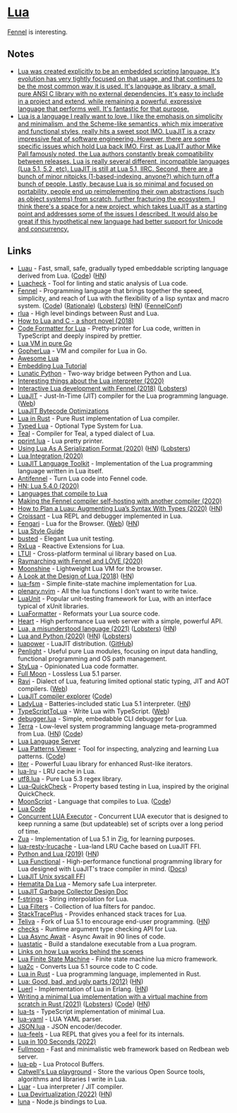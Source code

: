 # [Lua](https://www.lua.org)

[Fennel](https://github.com/bakpakin/Fennel) is interesting.

## Notes

- [Lua was created explicitly to be an embedded scripting language. It's evolution has very tightly focused on that usage, and that continues to be the most common way it is used. It's language as library, a small, pure ANSI C library with no external dependencies. It's easy to include in a project and extend, while remaining a powerful, expressive language that performs well. It's fantastic for that purpose.](https://www.reddit.com/r/lua/comments/hg9g3p/if_someone_asks_me_why_lua_i_show_him_this_link/)
- [Lua is a language I really want to love. I like the emphasis on simplicity and minimalism, and the Scheme-like semantics, which mix imperative and functional styles, really hits a sweet spot IMO. LuaJIT is a crazy impressive feat of software engineering. However, there are some specific issues which hold Lua back IMO. First, as LuaJIT author Mike Pall famously noted, the Lua authors constantly break compatibility between releases. Lua is really several different, incompatible languages (Lua 5.1, 5.2, etc). LuaJIT is still at Lua 5.1, IIRC. Second, there are a bunch of minor nitpicks (1-based-indexing, anyone?) which turn off a bunch of people. Lastly, because Lua is so minimal and focused on portability, people end up reimplementing their own abstractions (such as object systems) from scratch, further fracturing the ecosystem. I think there's a space for a new project, which takes LuaJIT as a starting point and addresses some of the issues I described. It would also be great if this hypothetical new language had better support for Unicode and concurrency.](https://news.ycombinator.com/item?id=23851393)

## Links

- [Luau](https://luau-lang.org/) - Fast, small, safe, gradually typed embeddable scripting language derived from Lua. ([Code](https://github.com/Roblox/luau)) ([HN](https://news.ycombinator.com/item?id=29097692))
- [Luacheck](https://github.com/luarocks/luacheck) - Tool for linting and static analysis of Lua code.
- [Fennel](https://fennel-lang.org/) - Programming language that brings together the speed, simplicity, and reach of Lua with the flexibility of a lisp syntax and macro system. ([Code](https://github.com/bakpakin/Fennel)) ([Rationale](https://fennel-lang.org/rationale)) ([Lobsters](https://lobste.rs/s/6bphbw/fennel_programming_language_rationale)) ([HN](https://news.ycombinator.com/item?id=24390904)) ([FennelConf](https://conf.fennel-lang.org/))
- [rlua](https://github.com/kyren/rlua) - High level bindings between Rust and Lua.
- [How to Lua and C - a short novel (2018)](https://sepisoad.com/blog/how%20to%20lua%20and%20c%20-%20a%20short%20novel.html)
- [Code Formatter for Lua](https://github.com/trixnz/lua-fmt) - Pretty-printer for Lua code, written in TypeScript and deeply inspired by prettier.
- [Lua VM in pure Go](https://github.com/Shopify/go-lua)
- [GopherLua](https://github.com/yuin/gopher-lua) - VM and compiler for Lua in Go.
- [Awesome Lua](https://github.com/LewisJEllis/awesome-lua)
- [Embedding Lua Tutorial](https://github.com/davepoo/EmbeddingLuaTutorial)
- [Lunatic Python](https://github.com/bastibe/lunatic-python) - Two-way bridge between Python and Lua.
- [Interesting things about the Lua interpreter (2020)](https://thesephist.com/posts/lua/)
- [Interactive Lua development with Fennel (2018)](https://technomancy.us/189) ([Lobsters](https://lobste.rs/s/1xlmb3/interactive_lua_development_with_fennel))
- [LuaJIT](https://github.com/LuaJIT/LuaJIT) - Just-In-Time (JIT) compiler for the Lua programming language. ([Web](http://luajit.org/))
- [LuaJIT Bytecode Optimizations](http://wiki.luajit.org/Optimizations)
- [Lua in Rust](https://github.com/lonng/lua-rs) - Pure Rust implementation of Lua compiler.
- [Typed Lua](https://github.com/andremm/typedlua) - Optional Type System for Lua.
- [Teal](https://github.com/teal-language/tl) - Compiler for Teal, a typed dialect of Lua.
- [pprint.lua](https://github.com/jagt/pprint.lua) - Lua pretty printer.
- [Using Lua As A Serialization Format (2020)](https://mkhan45.github.io/2020/06/16/using-lua-as-a-serialization-format.html) ([HN](https://news.ycombinator.com/item?id=23539332)) ([Lobsters](https://lobste.rs/s/dttksl/using_lua_as_serialization_format))
- [Lua Integration (2020)](https://mkhan45.github.io/2020/06/12/lua-integration.html)
- [LuaJIT Language Toolkit](https://github.com/franko/luajit-lang-toolkit) - Implementation of the Lua programming language written in Lua itself.
- [Antifennel](https://git.sr.ht/~technomancy/antifennel) - Turn Lua code into Fennel code.
- [HN: Lua 5.4.0 (2020)](https://news.ycombinator.com/item?id=23686297)
- [Languages that compile to Lua](https://github.com/hengestone/lua-languages)
- [Making the Fennel compiler self-hosting with another compiler (2020)](https://technomancy.us/192)
- [How to Plan a Luau: Augmenting Lua’s Syntax With Types (2020)](https://medium.com/roblox-tech-blog/how-to-plan-a-luau-augmenting-luas-syntax-with-types-7751a790f0d8) ([HN](https://news.ycombinator.com/item?id=24448364))
- [Croissant](https://github.com/giann/croissant) - Lua REPL and debugger implemented in Lua.
- [Fengari](https://github.com/fengari-lua/fengari) - Lua for the Browser. ([Web](https://fengari.io/)) ([HN](https://news.ycombinator.com/item?id=30404104))
- [Lua Style Guide](https://github.com/Olivine-Labs/lua-style-guide)
- [busted](https://github.com/Olivine-Labs/busted) - Elegant Lua unit testing.
- [RxLua](https://github.com/bjornbytes/RxLua) - Reactive Extensions for Lua.
- [LTUI](https://github.com/tboox/ltui) - Cross-platform terminal ui library based on Lua.
- [Raymarching with Fennel and LÖVE (2020)](https://andreyorst.gitlab.io/posts/2020-10-15-raymarching-with-fennel-and-love/)
- [Moonshine](https://github.com/gamesys/moonshine) - Lightweight Lua VM for the browser.
- [A Look at the Design of Lua (2018)](https://cacm.acm.org/magazines/2018/11/232214-a-look-at-the-design-of-lua/fulltext) ([HN](https://news.ycombinator.com/item?id=18327661))
- [lua-fsm](https://github.com/unindented/lua-fsm) - Simple finite-state machine implementation for Lua.
- [plenary.nvim](https://github.com/nvim-lua/plenary.nvim) - All the lua functions I don't want to write twice.
- [LuaUnit](https://github.com/bluebird75/luaunit) - Popular unit-testing framework for Lua, with an interface typical of xUnit libraries.
- [LuaFormatter](https://github.com/Koihik/LuaFormatter) - Reformats your Lua source code.
- [Heart](https://github.com/Hyperspace-Logistics/heart) - High performance Lua web server with a simple, powerful API.
- [Lua, a misunderstood language (2021)](https://andregarzia.com/2021/01/lua-a-misunderstood-language.html) ([Lobsters](https://lobste.rs/s/novtvd/lua_misunderstood_language)) ([HN](https://news.ycombinator.com/item?id=25796852))
- [Lua and Python (2020)](https://lwn.net/Articles/812122/) ([HN](https://news.ycombinator.com/item?id=25794374)) ([Lobsters](https://lobste.rs/s/2lpxqj/lua_python))
- [luapower](https://luapower.com/) - LuaJIT distribution. ([GitHub](https://github.com/luapower))
- [Penlight](https://github.com/lunarmodules/Penlight) - Useful pure Lua modules, focusing on input data handling, functional programming and OS path management.
- [StyLua](https://github.com/JohnnyMorganz/StyLua) - Opinionated Lua code formatter.
- [Full Moon](https://github.com/Kampfkarren/full-moon) - Lossless Lua 5.1 parser.
- [Ravi](https://github.com/dibyendumajumdar/ravi) - Dialect of Lua, featuring limited optional static typing, JIT and AOT compilers. ([Web](http://ravilang.github.io/))
- [LuaJIT compiler explorer](https://luajit.me/) ([Code](https://github.com/rapidlua/luajit.me))
- [LadyLua](https://github.com/tongson/LadyLua) - Batteries-included static Lua 5.1 interpreter. ([HN](https://news.ycombinator.com/item?id=26738006))
- [TypeScriptToLua](https://github.com/TypeScriptToLua/TypeScriptToLua) - Write Lua with TypeScript. ([Web](https://typescripttolua.github.io/))
- [debugger.lua](https://github.com/slembcke/debugger.lua) - Simple, embedabble CLI debugger for Lua.
- [Terra](https://terralang.org/) - Low-level system programming language meta-programmed from Lua. ([HN](https://news.ycombinator.com/item?id=27334065)) ([Code](https://github.com/terralang/terra))
- [Lua Language Server](https://github.com/sumneko/lua-language-server)
- [Lua Patterns Viewer](https://gitspartv.github.io/lua-patterns/) - Tool for inspecting, analyzing and learning Lua patterns. ([Code](https://github.com/GitSparTV/lua-patterns))
- [liter](https://github.com/ok-nick/liter) - Powerful Luau library for enhanced Rust-like iterators.
- [lua-lru](https://github.com/starius/lua-lru) - LRU cache in Lua.
- [utf8.lua](https://github.com/Stepets/utf8.lua) - Pure Lua 5.3 regex library.
- [Lua-QuickCheck](https://github.com/luc-tielen/lua-quickcheck) - Property based testing in Lua, inspired by the original QuickCheck.
- [MoonScript](https://moonscript.org/) - Language that compiles to Lua. ([Code](https://github.com/leafo/moonscript))
- [Lua Code](https://github.com/lua/lua)
- [Concurrent LUA Executor](https://github.com/kelindar/lua) - Concurrent LUA executor that is designed to keep running a same (but updateable) set of scripts over a long period of time.
- [Zua](https://github.com/squeek502/zua) - Implementation of Lua 5.1 in Zig, for learning purposes.
- [lua-resty-lrucache](https://github.com/openresty/lua-resty-lrucache) - Lua-land LRU Cache based on LuaJIT FFI.
- [Python and Lua (2019)](https://brmmm3.github.io/posts/2019/07/28/python_and_lua/) ([HN](https://news.ycombinator.com/item?id=28814141))
- [Lua Functional](https://github.com/luafun/luafun) - High-performance functional programming library for Lua designed with LuaJIT's trace compiler in mind. ([Docs](https://luafun.github.io/))
- [LuaJIT Unix syscall FFI](https://github.com/justincormack/ljsyscall)
- [Hematita Da Lua](https://github.com/danii/hematita) - Memory safe Lua interpreter.
- [LuaJIT Garbage Collector Design Doc](http://wiki.luajit.org/New-Garbage-Collector)
- [f-strings](https://github.com/hishamhm/f-strings) - String interpolation for Lua.
- [Lua Filters](https://github.com/pandoc/lua-filters) - Collection of lua filters for pandoc.
- [StackTracePlus](https://github.com/ignacio/StackTracePlus) - Provides enhanced stack traces for Lua.
- [Teliva](https://github.com/akkartik/teliva) - Fork of Lua 5.1 to encourage end-user programming. ([HN](https://news.ycombinator.com/item?id=29231563))
- [checks](https://github.com/fab13n/checks) - Runtime argument type checking API for Lua.
- [Lua Async Await](https://github.com/ms-jpq/lua-async-await) - Async Await in 90 lines of code.
- [luastatic](https://github.com/ers35/luastatic) - Build a standalone executable from a Lua program.
- [Links on how Lua works behind the scenes](https://github.com/edubart/nelua-lang/wiki/Useful-Links-for-Research)
- [Lua Finite State Machine](https://github.com/kyleconroy/lua-state-machine) - Finite state machine lua micro framework.
- [lua2c](https://github.com/davidm/lua2c) - Converts Lua 5.1 source code to C code.
- [Lua in Rust](https://github.com/cjneidhart/lua-in-rust) - Lua programming language, implemented in Rust.
- [Lua: Good, bad, and ugly parts (2012)](http://notebook.kulchenko.com/programming/lua-good-different-bad-and-ugly-parts) ([HN](https://news.ycombinator.com/item?id=29659336))
- [Luerl](https://github.com/rvirding/luerl) - Implementation of Lua in Erlang. ([HN](https://news.ycombinator.com/item?id=29703949))
- [Writing a minimal Lua implementation with a virtual machine from scratch in Rust (2021)](https://notes.eatonphil.com/lua-in-rust.html) ([Lobsters](https://lobste.rs/s/wlpgc3/writing_minimal_lua_implementation_with)) ([Code](https://github.com/eatonphil/lust)) ([HN](https://news.ycombinator.com/item?id=29952516))
- [lua-ts](https://github.com/ahuth/lua-ts) - TypeScript implementation of minimal Lua.
- [lua-yaml](https://github.com/exosite/lua-yaml) - LUA YAML parser.
- [JSON.lua](https://github.com/jiyinyiyong/json-lua) - JSON encoder/decoder.
- [lua-feels](https://github.com/paigeruten/lua-feels) - Lua REPL that gives you a feel for its internals.
- [Lua in 100 Seconds (2022)](https://www.youtube.com/watch?v=jUuqBZwwkQw)
- [Fullmoon](https://github.com/pkulchenko/fullmoon) - Fast and minimalistic web framework based on Redbean web server.
- [lua-pb](https://github.com/Neopallium/lua-pb) - Lua Protocol Buffers.
- [Catwell's Lua playground](https://github.com/catwell/cw-lua) - Store the various Open Source tools, algorithms and libraries I write in Lua.
- [Luar](https://github.com/Malien/luar) - Lua interpreter / JIT compiler.
- [Lua Devirtualization (2022)](https://ferib.dev/blog.php?l=post/Lua_Devirtualization_Part_1_Introduction) ([HN](https://news.ycombinator.com/item?id=30475616))
- [luna](https://github.com/cbrewster/luna) - Node.js bindings to Lua.